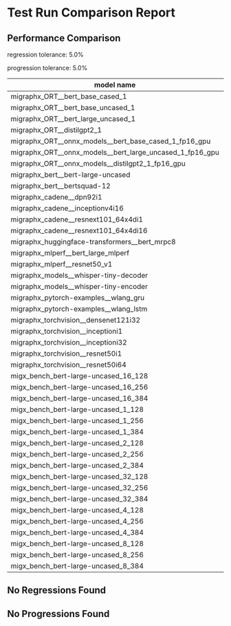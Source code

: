 # Test Run Comparison Report

## Performance Comparison

regression tolerance: 5.0%

progression tolerance: 5.0%

|model name|exit_status|analysis|old_time_ms|new_time_ms|change_ms|percent_change|
|---|---|---|---|---|---|---|
|migraphx_ORT__bert_base_cased_1|PASS|within tol|86.0233|88.087|2.0637|2.4%|
|migraphx_ORT__bert_base_uncased_1|PASS|regression|87.8858|505.1564|417.2706|474.79%|
|migraphx_ORT__bert_large_uncased_1|PASS|within tol|259.2561|256.5549|-2.7012|-1.04%|
|migraphx_ORT__distilgpt2_1|PASS|regression|29.9149|31.454|1.5391|5.14%|
|migraphx_ORT__onnx_models__bert_base_cased_1_fp16_gpu|Numerics|progression|93.0326|87.8854|-5.1472|-5.53%|
|migraphx_ORT__onnx_models__bert_large_uncased_1_fp16_gpu|Numerics|progression|294.6202|253.5776|-41.0426|-13.93%|
|migraphx_ORT__onnx_models__distilgpt2_1_fp16_gpu|Numerics|within tol|41.2245|39.4531|-1.7714|-4.3%|
|migraphx_bert__bert-large-uncased|PASS|within tol|393.7123|376.0012|-17.7111|-4.5%|
|migraphx_bert__bertsquad-12|PASS|within tol|85.3792|82.809|-2.5702|-3.01%|
|migraphx_cadene__dpn92i1|PASS|regression|170.2512|180.2003|9.9491|5.84%|
|migraphx_cadene__inceptionv4i16|PASS|within tol|5928.8039|5837.5916|-91.2123|-1.54%|
|migraphx_cadene__resnext101_64x4di1|PASS|progression|354.3592|321.188|-33.1713|-9.36%|
|migraphx_cadene__resnext101_64x4di16|PASS|within tol|5121.2677|5125.3037|4.036|0.08%|
|migraphx_huggingface-transformers__bert_mrpc8|PASS|within tol|416.5622|406.5148|-10.0474|-2.41%|
|migraphx_mlperf__bert_large_mlperf|Numerics|progression|935.4361|423.9318|-511.5042|-54.68%|
|migraphx_mlperf__resnet50_v1|PASS|within tol|88.9748|88.9033|-0.0715|-0.08%|
|migraphx_models__whisper-tiny-decoder|PASS|progression|70.8941|35.9733|-34.9208|-49.26%|
|migraphx_models__whisper-tiny-encoder|Numerics|within tol|182.4778|184.0885|1.6107|0.88%|
|migraphx_pytorch-examples__wlang_gru|PASS|progression|94.1519|85.1504|-9.0014|-9.56%|
|migraphx_pytorch-examples__wlang_lstm|PASS|progression|45.3205|38.4396|-6.8809|-15.18%|
|migraphx_torchvision__densenet121i32|PASS|within tol|1578.0515|1629.9234|51.8719|3.29%|
|migraphx_torchvision__inceptioni1|PASS|regression|205.5362|216.086|10.5498|5.13%|
|migraphx_torchvision__inceptioni32|PASS|within tol|6141.1661|6137.5565|-3.6096|-0.06%|
|migraphx_torchvision__resnet50i1|PASS|within tol|86.6586|87.4172|0.7586|0.88%|
|migraphx_torchvision__resnet50i64|PASS|within tol|5919.8881|5831.5557|-88.3324|-1.49%|
|migx_bench_bert-large-uncased_16_128|PASS|within tol|2663.2785|2672.6654|9.387|0.35%|
|migx_bench_bert-large-uncased_16_256|PASS|within tol|4023.0625|3977.4402|-45.6223|-1.13%|
|migx_bench_bert-large-uncased_16_384|Numerics|within tol|5804.7327|5740.5547|-64.1779|-1.11%|
|migx_bench_bert-large-uncased_1_128|PASS|regression|156.1311|166.9079|10.7767|6.9%|
|migx_bench_bert-large-uncased_1_256|PASS|within tol|261.8263|262.0426|0.2163|0.08%|
|migx_bench_bert-large-uncased_1_384|PASS|regression|377.9521|404.4827|26.5306|7.02%|
|migx_bench_bert-large-uncased_2_128|PASS|progression|434.681|380.2946|-54.3864|-12.51%|
|migx_bench_bert-large-uncased_2_256|PASS|progression|655.122|592.8476|-62.2744|-9.51%|
|migx_bench_bert-large-uncased_2_384|PASS|within tol|829.395|824.0995|-5.2956|-0.64%|
|migx_bench_bert-large-uncased_32_128|PASS|within tol|5165.4088|5054.4083|-111.0005|-2.15%|
|migx_bench_bert-large-uncased_32_256|PASS|within tol|8075.9279|7938.8043|-137.1237|-1.7%|
|migx_bench_bert-large-uncased_32_384|Numerics|regression|11376.1604|12504.3777|1128.2172|9.92%|
|migx_bench_bert-large-uncased_4_128|PASS|progression|898.041|696.9993|-201.0417|-22.39%|
|migx_bench_bert-large-uncased_4_256|PASS|within tol|1080.2887|1123.814|43.5253|4.03%|
|migx_bench_bert-large-uncased_4_384|PASS|within tol|1511.3237|1546.0585|34.7349|2.3%|
|migx_bench_bert-large-uncased_8_128|PASS|regression|1283.0452|1473.2999|190.2547|14.83%|
|migx_bench_bert-large-uncased_8_256|PASS|within tol|2213.8235|2130.1025|-83.721|-3.78%|
|migx_bench_bert-large-uncased_8_384|PASS|within tol|2915.6189|2946.2481|30.6292|1.05%|

## No Regressions Found

## No Progressions Found

